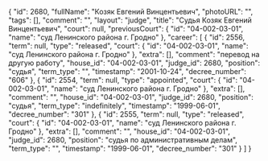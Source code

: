 {
    "id": 2680,
    "fullName": "Козяк Евгений Винцентьевич",
    "photoURL": "",
    "tags": [],
    "comment": "",
    "layout": "judge",
    "title": "Судья Козяк Евгений Винцентьевич",
    "court": null,
    "previousCourt": {
        "id": "04-002-03-01",
        "name": "суд Ленинского района г. Гродно"
    },
    "career": [
        {
            "id": 2556,
            "term": null,
            "type": "released",
            "court": {
                "id": "04-002-03-01",
                "name": "суд Ленинского района г. Гродно"
            },
            "extra": [],
            "comment": "перевод на другую работу",
            "house_id": "04-002-03-01",
            "judge_id": 2680,
            "position": "судья",
            "term_type": "",
            "timestamp": "2001-10-24",
            "decree_number": "606"
        },
        {
            "id": 2554,
            "term": null,
            "type": "appointed",
            "court": {
                "id": "04-002-03-01",
                "name": "суд Ленинского района г. Гродно"
            },
            "extra": [],
            "comment": "",
            "house_id": "04-002-03-01",
            "judge_id": 2680,
            "position": "судья",
            "term_type": "indefinitely",
            "timestamp": "1999-06-01",
            "decree_number": "301"
        },
        {
            "id": 2555,
            "term": null,
            "type": "released",
            "court": {
                "id": "04-002-03-01",
                "name": "суд Ленинского района г. Гродно"
            },
            "extra": [],
            "comment": "",
            "house_id": "04-002-03-01",
            "judge_id": 2680,
            "position": "судья по административным делам",
            "term_type": "",
            "timestamp": "1999-06-01",
            "decree_number": "301"
        }
    ]
}
